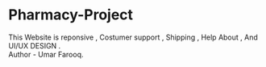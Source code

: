 # Pharmacy-Project
This Website is reponsive , Costumer support , Shipping , Help About , And UI/UX DESIGN .
<br>
Author - Umar Farooq.
